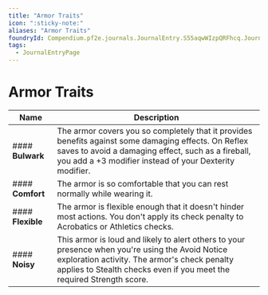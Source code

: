 ```yaml
---
title: "Armor Traits"
icon: ":sticky-note:"
aliases: "Armor Traits"
foundryId: Compendium.pf2e.journals.JournalEntry.S55aqwWIzpQRFhcq.JournalEntryPage.6BXJUVvwvzljaCFT
tags:
  - JournalEntryPage
---
```


# Armor Traits
  

| **Name** | **Description** |
| --- | --- |
| #### **Bulwark** | The armor covers you so completely that it provides benefits against some damaging effects. On Reflex saves to avoid a damaging effect, such as a fireball, you add a +3 modifier instead of your Dexterity modifier. |
| #### **Comfort** | The armor is so comfortable that you can rest normally while wearing it. |
| #### **Flexible** | The armor is flexible enough that it doesn't hinder most actions. You don't apply its check penalty to Acrobatics or Athletics checks. |
| #### **Noisy** | This armor is loud and likely to alert others to your presence when you're using the Avoid Notice exploration activity. The armor's check penalty applies to Stealth checks even if you meet the required Strength score. |